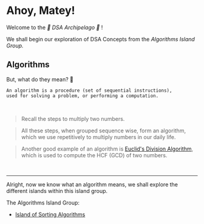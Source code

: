 # Ahoy, Matey!

Welcome to the *🌴 DSA Archipelago 🌴* !

We shall begin our exploration of DSA Concepts from the *Algorithms Island Group.*

## Algorithms
But, what do they mean? 🤔

```
An algorithm is a procedure (set of sequential instructions), 
used for solving a problem, or performing a computation.
```

<br>

> Recall the steps to multiply two numbers.

> All these steps, when grouped sequence wise, form an algorithm, which we use repetitively to multiply numbers in our daily life.

> Another good example of an algorithm is [Euclid's Division Algorithm](https://www.geeksforgeeks.org/euclid-division-lemma/), which is used to compute the HCF (GCD) of two numbers.

<br>
<hr>

Alright, now we know what an algorithm means, we shall explore the different islands within this island group.

The Algorithms Island Group:
- [Island of Sorting Algorithms](https://github.com/TERNION-1121/DSA-Simplified/blob/main/Algorithms/Sorting%20Algorithms/sorting.md)
